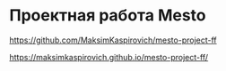 # Проектная работа Mesto
https://github.com/MaksimKaspirovich/mesto-project-ff

https://maksimkaspirovich.github.io/mesto-project-ff/